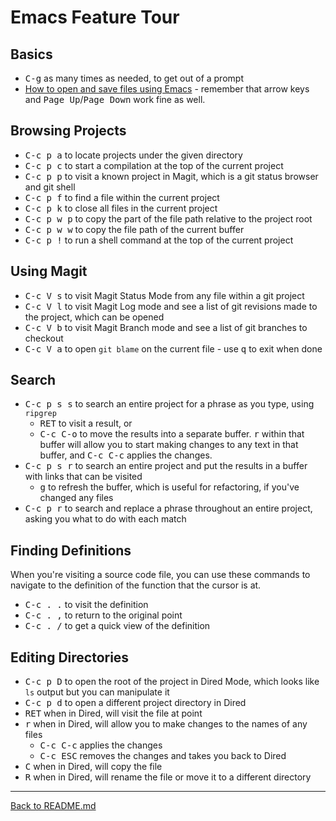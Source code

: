 Emacs Feature Tour
==================

Basics
------

* <kbd>C-g</kbd> as many times as needed, to get out of a prompt
* [How to open and save files using Emacs](http://mally.stanford.edu/~sr/computing/emacs.html) - remember that arrow keys and <kbd>Page Up</kbd>/<kbd>Page Down</kbd> work fine as well.

Browsing Projects
-----------------

* <kbd>C-c p a</kbd> to locate projects under the given directory
* <kbd>C-c p c</kbd> to start a compilation at the top of the current project
* <kbd>C-c p p</kbd> to visit a known project in Magit, which is a git status browser and git shell
* <kbd>C-c p f</kbd> to find a file within the current project
* <kbd>C-c p k</kbd> to close all files in the current project
* <kbd>C-c p w p</kbd> to copy the part of the file path relative to the project root
* <kbd>C-c p w w</kbd> to copy the file path of the current buffer
* <kbd>C-c p !</kbd> to run a shell command at the top of the current project

Using Magit
-----------

* <kbd>C-c V s</kbd> to visit Magit Status Mode from any file within a git project
* <kbd>C-c V l</kbd> to visit Magit Log mode and see a list of git revisions made to the project, which can be opened
* <kbd>C-c V b</kbd> to visit Magit Branch mode and see a list of git branches to checkout
* <kbd>C-c V a</kbd> to open `git blame` on the current file - use <kbd>q</kbd> to exit when done

Search
------

* <kbd>C-c p s s</kbd> to search an entire project for a phrase as you type, using `ripgrep`
  * <kbd>RET</kbd> to visit a result, or
  * <kbd>C-c C-o</kbd> to move the results into a separate buffer. <kbd>r</kbd> within that buffer will allow you to start making changes to any text in that buffer, and <kbd>C-c C-c</kbd> applies the changes.
* <kbd>C-c p s r</kbd> to search an entire project and put the results in a buffer with links that can be visited
  * <kbd>g</kbd> to refresh the buffer, which is useful for refactoring, if you've changed any files
* <kbd>C-c p r</kbd> to search and replace a phrase throughout an entire project, asking you what to do with each match

Finding Definitions
-------------------

When you're visiting a source code file, you can use these commands to navigate to the definition of the function that
the cursor is at.

* <kbd>C-c . .</kbd> to visit the definition
* <kbd>C-c . ,</kbd> to return to the original point
* <kbd>C-c . /</kbd> to get a quick view of the definition

Editing Directories
-------------------

* <kbd>C-c p D</kbd> to open the root of the project in Dired Mode, which looks like `ls` output but you can manipulate it
* <kbd>C-c p d</kbd> to open a different project directory in Dired
* <kbd>RET</kbd> when in Dired, will visit the file at point
* <kbd>r</kbd> when in Dired, will allow you to make changes to the names of any files
  * <kbd>C-c C-c</kbd> applies the changes
  * <kbd>C-c ESC</kbd> removes the changes and takes you back to Dired
* <kbd>C</kbd> when in Dired, will copy the file
* <kbd>R</kbd> when in Dired, will rename the file or move it to a different directory

---

[Back to README.md](../README.md#documentation)
